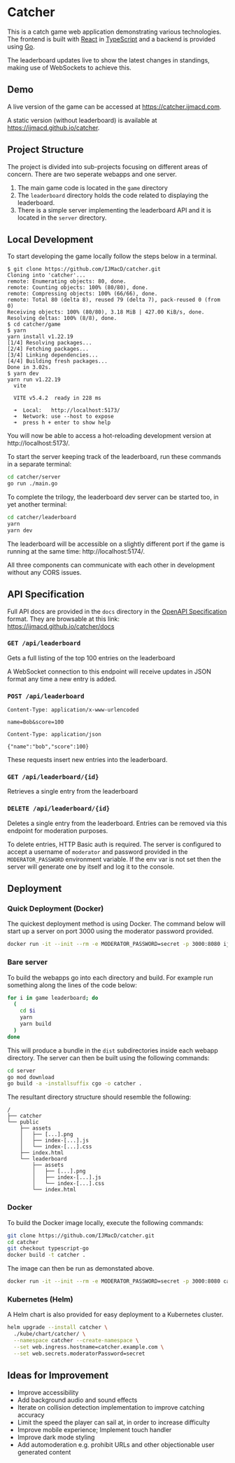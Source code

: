 # Catcher

This is a catch game web application demonstrating various technologies. The
frontend is built with [React](https://react.dev) in
[TypeScript](https://www.typescriptlang.org/) and a backend is provided
using [Go](https://go.dev/).

The leaderboard updates live to show the latest changes in standings, making use
of WebSockets to achieve this.

## Demo

A live version of the game can be accessed at https://catcher.ijmacd.com.

A static version (without leaderboard) is available at
https://ijmacd.github.io/catcher.

## Project Structure

The project is divided into sub-projects focusing on different areas of concern.
There are two seperate webapps and one server.

1. The main game code is located in the `game` directory
2. The `leaderboard` directory holds the code related to displaying the
leaderboard.
3. There is a simple server implementing the leaderboard API and it is located
in the `server` directory.

## Local Development

To start developing the game locally follow the steps below in a terminal.

```console
$ git clone https://github.com/IJMacD/catcher.git
Cloning into 'catcher'...
remote: Enumerating objects: 80, done.
remote: Counting objects: 100% (80/80), done.
remote: Compressing objects: 100% (66/66), done.
remote: Total 80 (delta 8), reused 79 (delta 7), pack-reused 0 (from 0)
Receiving objects: 100% (80/80), 3.18 MiB | 427.00 KiB/s, done.
Resolving deltas: 100% (8/8), done.
$ cd catcher/game
$ yarn
yarn install v1.22.19
[1/4] Resolving packages...
[2/4] Fetching packages...
[3/4] Linking dependencies...
[4/4] Building fresh packages...
Done in 3.02s.
$ yarn dev
yarn run v1.22.19
  vite

  VITE v5.4.2  ready in 228 ms

  ➜  Local:   http://localhost:5173/
  ➜  Network: use --host to expose
  ➜  press h + enter to show help
```

You will now be able to access a hot-reloading development version at
http://localhost:5173/.

To start the server keeping track of the leaderboard, run these commands in a
separate terminal:

```bash
cd catcher/server
go run ./main.go
```

To complete the trilogy, the leaderboard dev server can be started too, in yet
another terminal:

```bash
cd catcher/leaderboard
yarn
yarn dev
```

The leaderboard will be accessible on a slightly different port if the game is
running at the same time: http://localhost:5174/.

All three components can communicate with each other in development without any
CORS issues.

## API Specification

Full API docs are provided in the `docs` directory in the
[OpenAPI Specification](https://swagger.io/specification/) format. They are
browsable at this link: https://ijmacd.github.io/catcher/docs

### `GET /api/leaderboard`
Gets a full listing of the top 100 entries on the leaderboard

A WebSocket connection to this endpoint will receive updates in JSON format any
time a new entry is added.

### `POST /api/leaderboard`
```
Content-Type: application/x-www-urlencoded

name=Bob&score=100
```
```
Content-Type: application/json

{"name":"bob","score":100}
```
These requests insert new entries into the leaderboard.

### `GET /api/leaderboard/{id}`

Retrieves a single entry from the leaderboard

### `DELETE /api/leaderboard/{id}`

Deletes a single entry from the leaderboard. Entries can be removed via this
endpoint for moderation purposes.

To delete entries, HTTP Basic auth is required. The server is configured to
accept a username of `moderator` and password provided in the
`MODERATOR_PASSWORD` environment variable. If the env var is not set then the
server will generate one by itself and log it to the console.

## Deployment

### Quick Deployment (Docker)

The quickest deployment method is using Docker. The command below will start up
a server on port 3000 using the moderator password provided.

```bash
docker run -it --init --rm -e MODERATOR_PASSWORD=secret -p 3000:8080 ijmacd/catcher:typescript-go
```

### Bare server

To build the webapps go into each directory and build. For example run something
along the lines of the code below:

```bash
for i in game leaderboard; do
  (
    cd $i
    yarn
    yarn build
  )
done
```

This will produce a bundle in the `dist` subdirectories inside each webapp
directory. The server can then be built using the following commands:

```bash
cd server
go mod download
go build -a -installsuffix cgo -o catcher .
```

The resultant directory structure should resemble the following:

    /
    ├── catcher
    └── public
        ├── assets
        │   ├── [...].png
        │   ├── index-[...].js
        │   └── index-[...].css
        ├── index.html
        └── leaderboard
            ├── assets
            │   ├── [...].png
            │   ├── index-[...].js
            │   └── index-[...].css
            └── index.html

### Docker

To build the Docker image locally, execute the following commands:

```bash
git clone https://github.com/IJMacD/catcher.git
cd catcher
git checkout typescript-go
docker build -t catcher .
```

The image can then be run as demonstated above.

```bash
docker run -it --init --rm -e MODERATOR_PASSWORD=secret -p 3000:8080 catcher
```

### Kubernetes (Helm)

A Helm chart is also provided for easy deployment to a Kubernetes cluster.

```bash
helm upgrade --install catcher \
  ./kube/chart/catcher/ \
  --namespace catcher --create-namespace \
  --set web.ingress.hostname=catcher.example.com \
  --set web.secrets.moderatorPassword=secret
```

## Ideas for Improvement

* Improve accessibility
* Add background audio and sound effects
* Iterate on collision detection implementation to improve catching accuracy
* Limit the speed the player can sail at, in order to increase difficulty
* Improve mobile experience; Implement touch handler
* Improve dark mode styling
* Add automoderation e.g. prohibit URLs and other objectionable user generated
content
